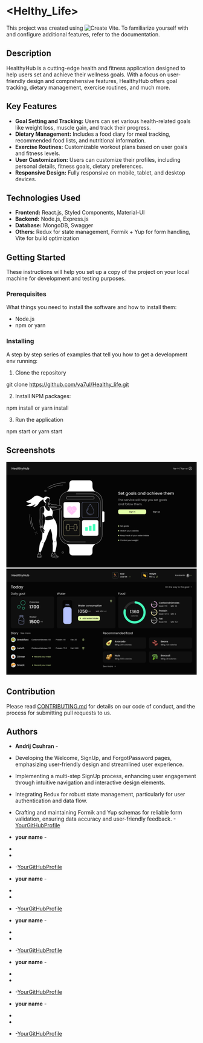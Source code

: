 # <Helthy_Life>

This project was created using ![Create Vite](https://vitejs.dev/). To
familiarize yourself with and configure additional features, refer to the
documentation.

## Description

<DESCRIPTION>

HealthyHub is a cutting-edge health and fitness application designed to help
users set and achieve their wellness goals. With a focus on user-friendly design
and comprehensive features, HealthyHub offers goal tracking, dietary management,
exercise routines, and much more.

## Key Features

- **Goal Setting and Tracking:** Users can set various health-related goals like
  weight loss, muscle gain, and track their progress.
- **Dietary Management:** Includes a food diary for meal tracking, recommended
  food lists, and nutritional information.
- **Exercise Routines:** Customizable workout plans based on user goals and
  fitness levels.
- **User Customization:** Users can customize their profiles, including personal
  details, fitness goals, dietary preferences.
- **Responsive Design:** Fully responsive on mobile, tablet, and desktop
  devices.

## Technologies Used

- **Frontend:** React.js, Styled Components, Material-UI
- **Backend:** Node.js, Express.js
- **Database:** MongoDB, Swagger
- **Others:** Redux for state management, Formik + Yup for form handling, Vite
  for build optimization

## Getting Started

These instructions will help you set up a copy of the project on your local
machine for development and testing purposes.

### Prerequisites

What things you need to install the software and how to install them:

- Node.js
- npm or yarn

### Installing

A step by step series of examples that tell you how to get a development env
running:

1. Clone the repository

git clone <https://github.com/va7ul/Healthy_life.git>

2. Install NPM packages:

npm install or yarn install

3.  Run the application

npm start or yarn start

## Screenshots

![Welcome Page](/src/assets/images/Welcome-page.png)
![Main Page](/src/assets/images/Main-page.png)

## Contribution

Please read [CONTRIBUTING.md](LINK_TO_YOUR_CONTRIBUTING_GUIDELINES) for details
on our code of conduct, and the process for submitting pull requests to us.

## Authors

- **Andrij Csuhran** -
- Developing the Welcome, SignUp, and ForgotPassword pages, emphasizing
  user-friendly design and streamlined user experience.
- Implementing a multi-step SignUp process, enhancing user engagement through
  intuitive navigation and interactive design elements.
- Integrating Redux for robust state management, particularly for user
  authentication and data flow.
- Crafting and maintaining Formik and Yup schemas for reliable form validation,
  ensuring data accuracy and user-friendly
  feedback. -[YourGitHubProfile](https://github.com/fairycreator)

- **your name** -
-
-
- -[YourGitHubProfile](LINK_TO_YOUR_GitHub_Profile)

- **your name** -
-
-
- -[YourGitHubProfile](LINK_TO_YOUR_GitHub_Profile)

- **your name** -
-
-
- -[YourGitHubProfile](LINK_TO_YOUR_GitHub_Profile)

- **your name** -
-
-
- -[YourGitHubProfile](LINK_TO_YOUR_GitHub_Profile)

- **your name** -
-
-
- -[YourGitHubProfile](LINK_TO_YOUR_GitHub_Profile)

<!-- See also the list of [contributors](LINK_TO_CONTRIBUTORS_PAGE) who participated
in this project. -->

##
